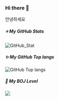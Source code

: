 ### Hi there 👋

안녕하세요   

##### ⭐ My GitHub Stats  
![GitHub_Stat](https://github-readme-stats.vercel.app/api?username=sk-choi&show_icons=true&theme=cobalt)
<!-- 깃허브 스탯-->

##### ✨ My GitHub Top langs
![GitHub Top langs](https://github-readme-stats.vercel.app/api/top-langs/?username=sk-choi&layout=compact&theme=tokyonight)
<!-- 깃허브 Top-langs-->

##### 🥈 My BOJ Level
<img align='left' src="http://mazassumnida.wtf/api/v2/generate_badge?boj=lieben0711">   
<!-- 백준 레벨-->

<!--
**sk-choi/sk-choi** is a ✨ _special_ ✨ repository because its `README.md` (this file) appears on your GitHub profile.

Here are some ideas to get you started:

- 🔭 I’m currently working on ...
- 🌱 I’m currently learning ...
- 👯 I’m looking to collaborate on ...
- 🤔 I’m looking for help with ...
- 💬 Ask me about ...
- 📫 How to reach me: ...
- 😄 Pronouns: ...
- ⚡ Fun fact: ...
-->
